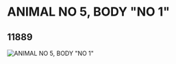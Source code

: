 # ANIMAL NO 5, BODY "NO 1"
## 11889
![ANIMAL NO 5, BODY "NO 1"](https://lc-www-live-s.legocdn.com/media/bricks/5/2/6018327.jpg)